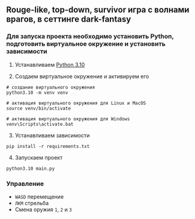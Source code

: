 ## Rouge-like, top-down, survivor игра с волнами врагов, в сеттинге dark-fantasy

### Для запуска проекта необходимо установить Python, подготовить виртуальное окружение и установить зависимости

1. Устанавливаем [Python 3.10](https://www.python.org/downloads/)

2. Создаем виртуальное окружение и активируем его
```
# создание виртуального окружения
python3.10 -m venv venv

# активация виртуального окружения для Linux и MacOS
source venv/bin/activate

# активация виртуального окружения для Windows
venv\Scripts\activate.bat
```
3. Устанавливаем зависимости
```
pip install -r requirements.txt
```
4. Запускаем проект
```
python3.10 main.py
```
### Управление
- `WASD` перемещение
- `ЛКМ` стрельба
- Смена оружия `1`, `2` и `3`
